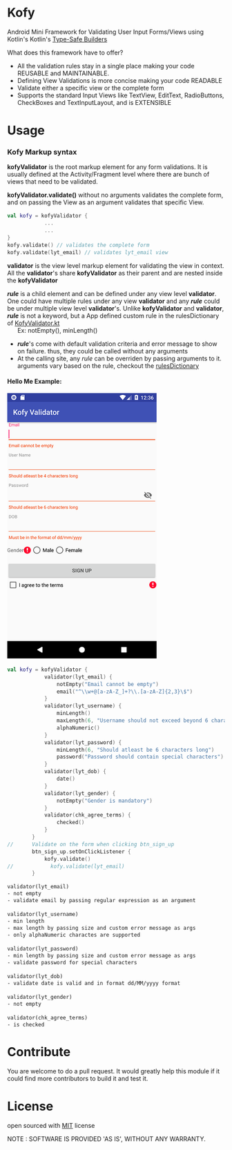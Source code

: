 # Kofy
Android Mini Framework for Validating User Input Forms/Views using Kotlin's Kotlin's [Type-Safe Builders](https://kotlinlang.org/docs/reference/type-safe-builders.html)  

What does this framework have to offer?
- All the validation rules stay in a single place making your code REUSABLE and MAINTAINABLE.
- Defining View Validations is more concise making your code READABLE
- Validate either a specific view or the complete form
- Supports the standard Input Views like TextView, EditText, RadioButtons, CheckBoxes and TextInputLayout, and is EXTENSIBLE 

# Usage
### Kofy Markup syntax

**kofyValidator** is the root markup element for any form validations. It is usually defined at the Activity/Fragment level where there are bunch of views that need to be validated.  

**kofyValidator.validate()** without no arguments validates the complete form, and on passing the View as an argument validates that specific View.
```kotlin
val kofy = kofyValidator {
            ...
            ...
}
kofy.validate() // validates the complete form
kofy.validate(lyt_email) // validates lyt_email view
```

**validator** is the view level markup element for validating the view in context. All the **validator**'s share **kofyValidator** as their parent and are nested inside the **kofyValidator**  

**_rule_** is a child element and can be defined under any view level **validator**. One could have multiple rules under any view   **validator** and any **_rule_** could be under multiple view level **validator**'s. Unlike **kofyValidator** and **validator**, **_rule_** is not a keyword, but a App defined custom rule in the rulesDictionary of [KofyValidator.kt](/app/src/main/java/com/imnotout/kofy/KofyValidator.kt)  
&nbsp;&nbsp;&nbsp;&nbsp;&nbsp;&nbsp;Ex: notEmpty(), minLength()  
- **_rule_**'s come with default validation criteria and error message to show on failure. thus, they could be called without any arguments
- At the calling site, any *rule* can be overriden by passing arguments to it. arguments vary based on the rule, checkout the [rulesDictionary](/app/src/main/java/com/imnotout/kofy/KofyValidator.kt)  


#### Hello Me Example:
![Kofy Form Validation](/kofy_form_validation.png "Kofy Form Validation")
```kotlin
val kofy = kofyValidator {
            validator(lyt_email) {
                notEmpty("Email cannot be empty")
                email("^\\w+@[a-zA-Z_]+?\\.[a-zA-Z]{2,3}\$")
            }
            validator(lyt_username) {
                minLength()
                maxLength(6, "Username should not exceed beyond 6 characters")
                alphaNumeric()
            }
            validator(lyt_password) {
                minLength(6, "Should atleast be 6 characters long")
                password("Password should contain special characters")
            }
            validator(lyt_dob) {
                date()
            }
            validator(lyt_gender) {
                notEmpty("Gender is mandatory")
            }
            validator(chk_agree_terms) {
                checked()
            }
        }
//      Validate on the form when clicking btn_sign_up  
        btn_sign_up.setOnClickListener {
            kofy.validate()
//            kofy.validate(lyt_email)
        }
```  
```
validator(lyt_email)
- not empty
- validate email by passing regular expression as an argument

validator(lyt_username)
- min length
- max length by passing size and custom error message as args
- only alphaNumeric charactes are supported  

validator(lyt_password)
- min length by passing size and custom error message as args
- validate password for special characters

validator(lyt_dob)
- validate date is valid and in format dd/MM/yyyy format  

validator(lyt_gender)
- not empty

validator(chk_agree_terms)  
- is checked
```

# Contribute
You are welcome to do a pull request. It would greatly help this module if it could find more contributors to build it and test it.

# License
open sourced with [MIT](./LICENSE) license

NOTE : SOFTWARE IS PROVIDED 'AS IS', WITHOUT ANY WARRANTY.


